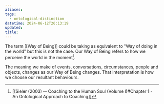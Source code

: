 ```yaml
---
aliases: 
tags:
  - ontological-distinction
datetime: 2024-06-12T20:13:19
updated: 
title:
---
```

The term [[Way of Being]] could be taking as equivalent to "Way of doing in the world" but this is not the case. Our Way of Being refers to how we perceive the world in the moment[^1]. 

The meaning we make of events, conversations, circumstances, people and objects, changes as our Way of Being changes. That interpretation is how we choose our resultant behaviours.

[^1]: [[Sieler (2003) -- Coaching to the Human Soul (Volume I)#Chapter 1 - An Ontological Approach to Coaching]]
